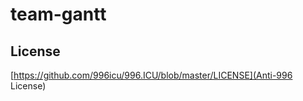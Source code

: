 # team-gantt

License
---

[https://github.com/996icu/996.ICU/blob/master/LICENSE](Anti-996 License)
